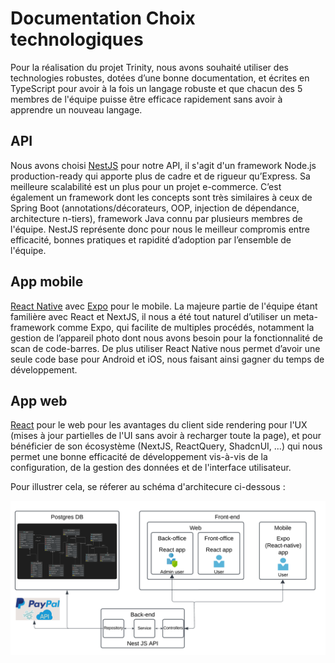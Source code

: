 # Documentation Choix technologiques

Pour la réalisation du projet Trinity, nous avons souhaité utiliser des technologies robustes, dotées d’une bonne documentation, et écrites en TypeScript pour avoir à la fois un langage robuste et que chacun des 5 membres de l'équipe puisse être efficace rapidement sans avoir à apprendre un nouveau langage.

## API

Nous avons choisi [NestJS](https://nestjs.com/) pour notre API, il s'agit d'un framework Node.js production-ready qui apporte plus de cadre et de rigueur qu’Express. Sa meilleure scalabilité est un plus pour un projet e-commerce. C’est également un framework dont les concepts sont très similaires à ceux de Spring Boot (annotations/décorateurs, OOP, injection de dépendance, architecture n-tiers), framework Java connu par plusieurs membres de l'équipe. NestJS représente donc pour nous le meilleur compromis entre efficacité, bonnes pratiques et rapidité d’adoption par l’ensemble de l'équipe.

## App mobile

[React Native](https://reactnative.dev/) avec [Expo](https://expo.dev/) pour le mobile. La majeure partie de l'équipe étant familière avec React et NextJS, il nous a été tout naturel d’utiliser un meta-framework comme Expo, qui facilite de multiples procédés, notamment la gestion de l’appareil photo dont nous avons besoin pour la fonctionnalité de scan de code-barres. De plus utiliser React Native nous permet d’avoir une seule code base pour Android et iOS, nous faisant ainsi gagner du temps de développement.

## App web

[React](https://react.dev/) pour le web pour les avantages du client side rendering pour l'UX (mises à jour partielles de l'UI sans avoir à recharger toute la page), et pour bénéficier de son écosystème (NextJS, ReactQuery, ShadcnUI, ...) qui nous permet une bonne efficacité de développement vis-à-vis de la configuration, de la gestion des données et de l'interface utilisateur.


Pour illustrer cela, se réferer au schéma d'architecure ci-dessous :

![Schéma d'architecture](./T-YEP-Archi.png)
